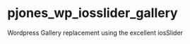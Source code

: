 pjones_wp_iosslider_gallery
===========================

Wordpress Gallery replacement using the excellent iosSlider